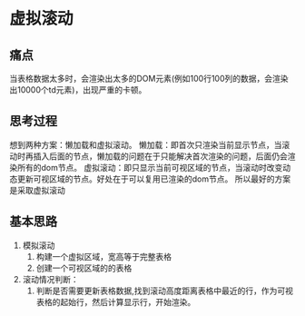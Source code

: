 # 虚拟滚动
## 痛点
当表格数据太多时，会渲染出太多的DOM元素(例如100行100列的数据，会渲染出10000个td元素)，出现严重的卡顿。
## 思考过程
想到两种方案：懒加载和虚拟滚动。
懒加载：即首次只渲染当前显示节点，当滚动时再插入后面的节点，懒加载的问题在于只能解决首次渲染的问题，后面仍会渲染所有的dom节点。
虚拟滚动：即只显示当前可视区域的节点，当滚动时改变动态更新可视区域的节点。好处在于可以复用已渲染的dom节点。
所以最好的方案是采取虚拟滚动
## 基本思路
1. 模拟滚动
    1. 构建一个虚拟区域，宽高等于完整表格
    2. 创建一个可视区域的的表格
2. 滚动情况判断：
   1. 判断是否需要更新表格数据,找到滚动高度距离表格中最近的行，作为可视表格的起始行，然后计算显示行，开始渲染。